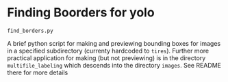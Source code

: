 # Finding Boorders for yolo

`find_borders.py`

A brief python script for making and previewing bounding boxes for images in a specified subdirectory (currenty hardcoded to `tires`). Further more practical application for making  (but not previewing) is in the directory `multifile_labeling` which descends into the directory `images`. See README there for more details
